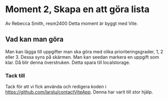 
# Moment 2, Skapa en att göra lista
Av Rebecca Smith, resm2400
Detta moment är byggt med Vite. 

## Vad kan man göra
Man kan lägga till uppgifter man ska göra med olika prioriteringsgrader, 1, 2 eller 3.
Dessa syns på skärmen. Man kan seedan markera en uppgift som klar. Då blir denna överstruken.
Detta spara till localstorage. 

### Tack till
Tack för att vi fick använda och redigera koden i https://github.com/larslu/contactViteApp. 
Denna har varit till stor hjälp. 



